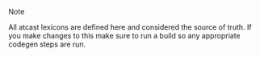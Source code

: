 
> [!NOTE]
> All atcast lexicons are defined here and considered the source of truth. If you make changes to this make sure to run a build so any appropriate codegen steps are run.